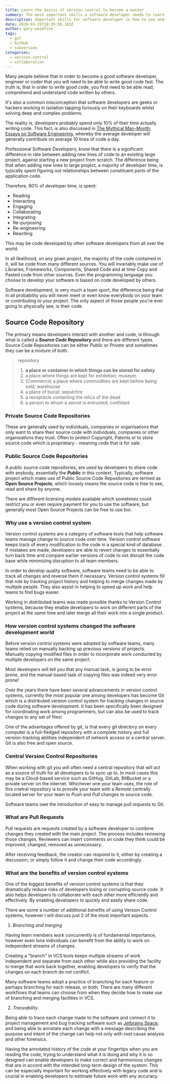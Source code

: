 ```yaml
---
title: Learn the basics of version control to become a master
summary: The most important skills a software developer needs to learn is how to use and master version control.
description: Important skills for software developer is how to use and master version control systems
date: 2020-03-15T20:29:50.183Z
author: gary-woodfine
tags:
  - git
  - GitHub
  - subversion
categories:
  - version-control
  - collaboration
---
```

Many people believe that in order to become a good software developer, engineer or coder that you will need to be able 
to write good code fast.  The truth is, that in order to write good code, you first need to be able read, comprehend
and understand code written by others. 

It's also a common misconception that software developers are geeks or hackers working in isolation tapping furiously 
on their keyboards whilst solving deep and complex problems.  

The reality is, developers probably spend only 10% of their time actually writing code.   This fact, is also discussed 
in [The Mythical Man-Month: Essays on Software Engineering](https://amzn.to/2UVut64), whereby the average developer
will generally contribute on average 10 lines of code a day.  

Professional Software Developers, know that there is a significant difference in rate between adding new lines of code to an
existing large project, against starting a new project from scratch.  The difference being that when adding new lines to 
large project, a majority of developer time, is typically spent figuring out relationships between constituent parts of the
application code.  

Therefore, 90% of developer time, is spent:
 * Reading
 * Interacting
 * Engaging
 * Collaborating
 * Integrating
 * Re-purposing
 * Re-engineering
 * Rewriting 
 
This may be code developed by other software developers from all over the world.

In all likelihood, on any given project, the majority of the code contained in it, will be code from many different 
sources. You will invariably make use of Libraries, Frameworks, Components, Shared Code and at time Copy and Pasted code
from other sources. Even the programming language you choose to develop your software is based on code developed by
others.

Software development, is very much a team sport, the difference being that in all probability you will never meet or 
even know everybody on your team or contributing to your project.  The only aspect of those people you're ever going to 
physically see, is their code.

## Source Code Repository

The primary means developers interact with another and code, is through what is called a **_Source Code Repository_**
and there are different types.  Source Code Repositories can be either _Public_ or _Private_ and sometimes they
can be a mixture of both.

> repository 
> 
> 1. **a place or container in which things can be stored for safety**
> 2. a place where things are kept for exhibition; museum
> 3. (Commerce) a place where commodities are kept before being sold; warehouse
> 4. a place of burial; sepulchre
> 5. a receptacle containing the relics of the dead
> 6. a person to whom a secret is entrusted; confidant
 

### Private Source Code Repositories

These are generally used by individuals, companies or organisations that only want to share their source code with 
individuals, companies or other organisations they trust. Often to protect Copyright, Patents or to store source code 
which is proprietary - meaning code that is for sale.

### Public Source Code Repositories

A public source code repositories, are used by developers to share code with anybody, essentially the _**Public**_ in this 
context.  Typically, software project which make use of Public Source Code Repositories are termed as **Open Source
Projects**, which loosely means the source code is free to see, read and share by anyone.

There are different licensing models available which sometimes could restrict you or even require payment for
you to use the software, but generally most Open Source Projects can be free to use too.

### Why use a version control system

Version control systems are a category of software tools that help software teams manage change to source code 
over time. Version control software keeps track of every modification to the code in a special kind of database. If 
mistakes are made, developers are able to revert changes to essentially turn back time and compare earlier versions of 
code to not disrupt the code base while minimizing disruption to all team members.

In order to develop quality software, software teams need to be able to track all changes and reverse them if necessary.
Version control systems fill that role by tracking project history and helping to merge changes made by multiple people.
They also assist in helping to speed up work and help teams to find bugs easier.

Working in distributed teams was made possible thanks to Version Control systems, because they enable developers to 
work on different parts of the project at the same time and later merge all their work into a single product.

### How version control systems changed the software development world

Before version control systems were adopted by software teams, many teams relied on manually backing up previous 
versions of projects. Manually copying modified files in order to incorporate work conducted by multiple developers on 
the same project.

Most developers will tell you that any manual task, is going to be error prone, and the manual based task of copying 
files was indeed very error prone! 

Over the years there have been several advancements in version control systems, currently the most popular one among
developers has become Git which is a distributed version control system for tracking changes in source code during
software development. It has been specifically been designed for coordinating work among programmers, but can also be 
used to track changes to any set of files!

One of the advantages offered by git, is that every git directory on every computer is a full-fledged repository with 
a complete history and full version-tracking abilities independent of network access or a central server. Git is also 
free and open source.

### Central Version Control Repositories

When working with git you will often need a central repository that will act as a source of truth for all developers to 
to sync up to.  In most cases this may be a Cloud-based service such as GitHug, GitLab, BitBucket or a private server
on the internet.  Whichever one your team uses, the role of this cnetral repository is to provide your team with a 
*Remote* centrally located server for your team to *Push* and *Pull* changes to source code.

Software teams owe the introduction of easy to manage *pull requests* to Git.

### What are Pull Requests

Pull requests are requests created by a software developer to combine changes they created with the main project. The 
process includes reviewing those changes. Reviewers can insert comments on code they think could be improved, changed,
removed as unnecessary.

After receiving feedback, the creator can respond to it, either by creating a discussion, or simply follow it and 
change their code accordingly.

 ### What are the benefits of version control systems
 
 One of the biggest benefits of version control systems is that they dramatically reduce risks of developers losing or 
 corrupting source code. It also helps developers to collaborate with each other more efficiently and effectively. By 
 enabling developers to quickly and easily share code. 
 
 There are some a number of additional benefits of using Version Control systems, however I will discuss just 2 of the 
 most important aspects.
 
 1. *Branching and merging*
 
  Having team members work concurrently is of fundamental importance, however even lone individuals can benefit from the
  ability to work on independent streams of changes. 
   
 Creating a "branch" in VCS tools keeps multiple streams of work independent and separate from each other while also 
 providing the facility to merge that work back together, enabling developers to verify that the changes on each 
 branch do not conflict. 
   
 Many software teams adopt a practice of branching for each feature or perhaps branching for each release, or both. 
 There are many different workflows that teams can choose from when they decide how to make use of branching and 
 merging facilities in VCS.
 
 2. *Traceability*. 
 
 Being able to trace each change made to the software and connect it to project management and bug tracking software 
 such as [Jetbrains Space](https://www.jetbrains.com/space/), and being able to annotate each change with a message 
 describing the purpose and intent of the change can help not only with root cause analysis and other forensics.
  
  Having the annotated history of the code at your fingertips when you are reading the code, trying to understand what 
  it is doing and why it is so designed can enable developers to make correct and harmonious changes that are in accord 
  with the intended long-term design of the system. This can be especially important for working effectively with 
  legacy code and is crucial in enabling developers to estimate future work with any accuracy.
